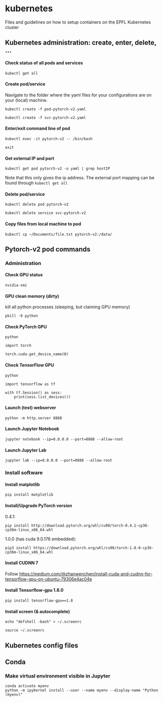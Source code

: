 # kubernetes
Files and guidelines on how to setup containers on the EPFL Kubernetes cluster

## Kubernetes administration: create, enter, delete, ...

#### Check status of all pods and services

`kubectl get all`

#### Create pod/service

Navigate to the folder where the yaml files for your configurations are on your (local) machine.

`kubectl create -f pod-pytorch-v2.yaml`

`kubectl create -f svc-pytorch-v2.yaml`

#### Enter/exit command line of pod

`kubectl exec -it pytorch-v2 -- /bin/bash`

`exit`

#### Get external IP and port

`kubectl get pod pytorch-v2 -o yaml | grep hostIP`

Note that this only gives the ip address. The external port mapping can be found through `kubectl get all`

#### Delete pod/service

`kubectl delete pod pytorch-v2`

`kubectl delete service svc-pytorch-v2`

#### Copy files from local machine to pod
`kubectl cp ~/Documents/file.txt pytorch-v2:/data/`

## Pytorch-v2 pod commands

### Administration

#### Check GPU status

`nvidia-smi`

#### GPU clean memory (dirty)
kill all python processes (sleeping, but claiming GPU memory)

`pkill -9 python`

#### Check PyTorch GPU

`python`

`import torch`

`torch.cuda.get_device_name(0)`

#### Check TensorFlow GPU

`python`

`import tensorflow as tf`

```
with tf.Session() as sess:
    print(sess.list_devices())
```

#### Launch (test) webserver

`python -m http.server 8888`

#### Launch Jupyter Notebook

`jupyter notebook --ip=0.0.0.0 --port=8888 --allow-root`

#### Launch Jupyter Lab

`jupyter lab --ip=0.0.0.0 --port=8888 --allow-root`

### Install software

#### Install matplotlib

`pip install matplotlib`

#### Install/Upgrade PyTorch version
0.4.1:

`pip install http://download.pytorch.org/whl/cu90/torch-0.4.1-cp36-cp36m-linux_x86_64.whl`

1.0.0 (has cuda 9.0.176 embedded):

`pip3 install https://download.pytorch.org/whl/cu90/torch-1.0.0-cp36-cp36m-linux_x86_64.whl`


#### Install CUDNN 7
Follow https://medium.com/@zhanwenchen/install-cuda-and-cudnn-for-tensorflow-gpu-on-ubuntu-79306e4ac04e

#### Install Tensorflow-gpu 1.8.0
`pip install tensorflow-gpu==1.8`

#### Install screen (& autocomplete)
`echo "defshell -bash" > ~/.screenrc`

`source ~/.screenrc`

## Kubernetes config files

## Conda
### Make virtual environment visible in Jupyter
`conda activate myenv`  
`python -m ipykernel install --user --name myenv --display-name "Python (myenv)"`
